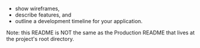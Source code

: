 


- show wireframes,
- describe features, and
- outline a development timeline for your application.

Note: this README is NOT the same as the Production README that lives at the project's root directory.
